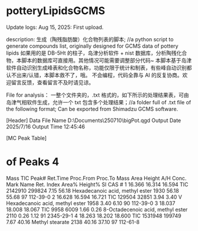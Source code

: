 # potteryLipidsGCMS

Update logs:
Aug 15, 2025: First upload.


description: 
生成（陶残脂肪酸）化合物列表的脚本; //a python script to generate compounds list, originally designed for GCMS data of pottery lipids
如果用的是 DB-5Ht 的柱子，岛津分析软件 + nist 数据库，分析陶残化合物，本脚本的数据库可直接用。其他情况可能需要调整部分代码~
本脚本基于岛津软件自动识别生成峰表和化合物名称，功能仅限于统计和制表，有些峰自动识别都认不出来/认错，本脚本救不了，哦。
不会编程，代码全靠与 AI 的反复协商。欢迎留言反馈，查看留言不及时请见谅。

File for analysis：
一整个文件夹的，.txt 格式的，如下所示的处理结果表，可由岛津气相软件生成，允许一个 txt 包含多个处理结果；//a folder full of .txt file of the following format; Can be exported from Shimadzu GCMS software.

[Header]
Data File Name	D:\Documents\250710\bigPot.qgd
Output Date	2025/7/16
Output Time	12:45:46

[MC Peak Table]
# of Peaks	4
Mass	TIC
Peak#	Ret.Time	Proc.From	Proc.To	Mass	Area	Height	A/H	Conc.	Mark	Name	Ret. Index	Area%	Height%	SI	CAS #
1	16.366	16.314	16.594	TIC	2142910	299824	7.15	56.18	   	Hexadecanoic acid, methyl ester	1930	56.18	55.68	97	112-39-0
2	16.628	16.594	16.721	TIC	129504	32851	3.94	3.40	 V 	Hexadecanoic acid, methyl ester	1958	3.40	6.10	90	112-39-0
3	18.037	18.008	18.067	TIC	9958	6009	1.66	0.26	   	8-Octadecenoic acid, methyl ester	2110	0.26	1.12	91	2345-29-1
4	18.263	18.202	18.600	TIC	1531948	199749	7.67	40.16	   	Methyl stearate	2138	40.16	37.10	97	112-61-8
